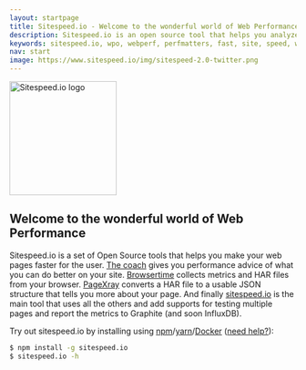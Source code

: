 ```yaml
---
layout: startpage
title: Sitespeed.io - Welcome to the wonderful world of Web Performance
description: Sitespeed.io is an open source tool that helps you analyze and optimize your website speed and performance, based on performance best practices. Run it locally or use it in your continuous integration. Download or fork it on Github!
keywords: sitespeed.io, wpo, webperf, perfmatters, fast, site, speed, web performance optimization, analyze, best practices, continous integration
nav: start
image: https://www.sitespeed.io/img/sitespeed-2.0-twitter.png
---
```

<img src="/img/sitespeed.io-logo-large2.png" class="pull-left img-big" alt="Sitespeed.io logo" width="188" height="200" onLoad="window.performance.mark('logoTime');">

## Welcome to the wonderful world of Web Performance

Sitespeed.io is a set of Open Source tools that helps you make your web pages faster for the user. [The coach](/documentation/coach/) gives you performance advice of what you can do better on your site. [Browsertime](/documentation/browsertime/) collects metrics and HAR files from your browser. [PageXray](/documentation/pagexray/) converts a HAR file to a usable JSON structure that tells you more about your page. And finally [sitespeed.io](/documentation/sitespeed.io/) is the main tool that uses all the others and add supports for testing multiple pages and report the metrics to Graphite (and soon InfluxDB).

Try out sitespeed.io by installing using [npm](https://www.npmjs.org/)/[yarn](https://yarnpkg.com/)/[Docker](https://hub.docker.com/r/sitespeedio/sitespeed.io/) ([need help?](/documentation/installation/)):

~~~ bash
$ npm install -g sitespeed.io
$ sitespeed.io -h
~~~
